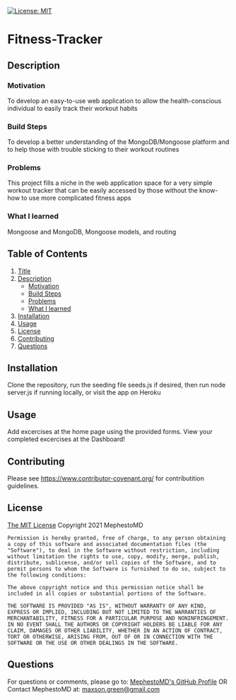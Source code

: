 [![License: MIT](https://img.shields.io/badge/License-MIT-yellow.svg)](https://opensource.org/licenses/MIT)

# <a name = "Title">Fitness-Tracker</a>

## <a name = "Description">Description</a>

### <a name = "subMotivation">Motivation</a>

To develop an easy-to-use web application to allow the health-conscious individual to easily track their workout habits

### <a name = "subBuild">Build Steps</a>

To develop a better understanding of the MongoDB/Mongoose platform and to help those with trouble sticking to their workout routines

### <a name = subProblems>Problems</a>

This project fills a niche in the web application space for a very simple workout tracker that can be easily accessed by those without the know-how to use more complicated fitness apps

### <a name = "subLearned">What I learned</a>

Mongoose and MongoDB, Mongoose models, and routing

## Table of Contents

1. [Title](#Title)
2. [Description](#Description)
   - [Motivation](#subMotivation)
   - [Build Steps](#subBuild)
   - [Problems](#subProblems)
   - [What I learned](#subLearned)
3. [Installation](#Installation)
4. [Usage](#Usage)
5. [License](#License)
6. [Contributing](#Contributing)
7. [Questions](#Questions)

## <a name = "Installation">Installation</a>

Clone the repository, run the seeding file seeds.js if desired, then run node server.js if running locally, or visit the app on Heroku

## <a name = "Usage">Usage</a>

Add excercises at the home page using the provided forms. View your completed excercises at the Dashboard!

## <a name = "Contributing">Contributing</a>

Please see https://www.contributor-covenant.org/ for contributition guidelines.

## <a name = "License">License</a>

<a href = "https://opensource.org/licenses/MIT">The MIT License</a>
Copyright 2021 MephestoMD

    Permission is hereby granted, free of charge, to any person obtaining a copy of this software and associated documentation files (the "Software"), to deal in the Software without restriction, including without limitation the rights to use, copy, modify, merge, publish, distribute, sublicense, and/or sell copies of the Software, and to permit persons to whom the Software is furnished to do so, subject to the following conditions:

    The above copyright notice and this permission notice shall be included in all copies or substantial portions of the Software.

    THE SOFTWARE IS PROVIDED "AS IS", WITHOUT WARRANTY OF ANY KIND, EXPRESS OR IMPLIED, INCLUDING BUT NOT LIMITED TO THE WARRANTIES OF MERCHANTABILITY, FITNESS FOR A PARTICULAR PURPOSE AND NONINFRINGEMENT. IN NO EVENT SHALL THE AUTHORS OR COPYRIGHT HOLDERS BE LIABLE FOR ANY CLAIM, DAMAGES OR OTHER LIABILITY, WHETHER IN AN ACTION OF CONTRACT, TORT OR OTHERWISE, ARISING FROM, OUT OF OR IN CONNECTION WITH THE SOFTWARE OR THE USE OR OTHER DEALINGS IN THE SOFTWARE.

## <a name = "Questions">Questions</a>

For questions or comments, please go to:
<a href = "https://github.com/MephestoMD">MephestoMD's GitHub Profile</a>
OR
Contact MephestoMD at:
[maxson.green@gmail.com](mailto:maxson.green@gmail.com)
